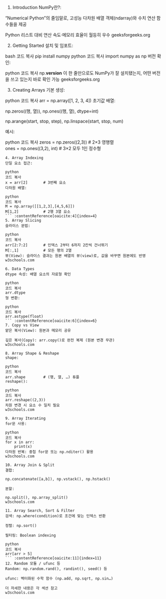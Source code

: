 1. Introduction
NumPy란?:

“Numerical Python”의 줄임말로, 고성능 다차원 배열 객체(ndarray)와 수치 연산 함수들을 제공

Python 리스트 대비 연산 속도·메모리 효율이 월등히 우수 
geeksforgeeks.org

2. Getting Started
설치 및 임포트:

bash
코드 복사
pip install numpy
python
코드 복사
import numpy as np
버전 확인:

python
코드 복사
np.__version__
이 한 줄만으로도 NumPy가 잘 설치됐는지, 어떤 버전을 쓰고 있는지 바로 확인 가능 
geeksforgeeks.org

3. Creating Arrays
기본 생성:

python
코드 복사
arr = np.array([1, 2, 3, 4])
초기값 배열:

np.zeros((행, 열)), np.ones((행, 열), dtype=int)

np.arange(start, stop, step), np.linspace(start, stop, num)

예시:

python
코드 복사
zeros = np.zeros((2,3))      # 2×3 영행렬  
ones  = np.ones((3,2), int)  # 3×2 모두 1인 정수형  
``` :contentReference[oaicite:3]{index=3}  
4. Array Indexing
단일 요소 접근:

python
코드 복사
x = arr[2]       # 3번째 요소  
다차원 배열:

python
코드 복사
M = np.array([[1,2,3],[4,5,6]])
M[1,2]           # 2행 3열 요소  
``` :contentReference[oaicite:4]{index=4}  
5. Array Slicing
슬라이스 문법:

python
코드 복사
arr[2:7:2]       # 인덱스 2부터 6까지 2칸씩 건너뛰기  
M[:,1]           # 모든 행의 2열  
뷰(View): 슬라이스 결과는 원본 배열의 뷰(view)로, 값을 바꾸면 원본에도 반영 
w3schools.com

6. Data Types
dtype 속성: 배열 요소의 자료형 확인

python
코드 복사
arr.dtype
형 변환:

python
코드 복사
arr.astype(float)
``` :contentReference[oaicite:6]{index=6}  
7. Copy vs View
얕은 복사(View): 원본과 메모리 공유

깊은 복사(Copy): arr.copy()로 완전 복제 (원본 변경 무관) 
w3schools.com

8. Array Shape & Reshape
shape:

python
코드 복사
arr.shape        # (행, 열, …) 튜플  
reshape():

python
코드 복사
arr.reshape((2,3))
차원 변경 시 요소 수 일치 필요 
w3schools.com

9. Array Iterating
for문 사용:

python
코드 복사
for x in arr:
    print(x)
다차원 반복: 중첩 for문 또는 np.nditer() 활용 
w3schools.com

10. Array Join & Split
결합:

np.concatenate([a,b]), np.vstack(), np.hstack()

분할:

np.split(), np.array_split() 
w3schools.com

11. Array Search, Sort & Filter
검색: np.where(condition)로 조건에 맞는 인덱스 반환

정렬: np.sort()

필터링: Boolean indexing

python
코드 복사
arr[arr > 5]
``` :contentReference[oaicite:11]{index=11}  
12. Random 모듈 / ufunc 등
Random: np.random.rand(), randint(), seed() 등

ufunc: 벡터화된 수학 함수 (np.add, np.sqrt, np.sin…)

더 자세한 내용은 각 섹션 참고 
w3schools.com
